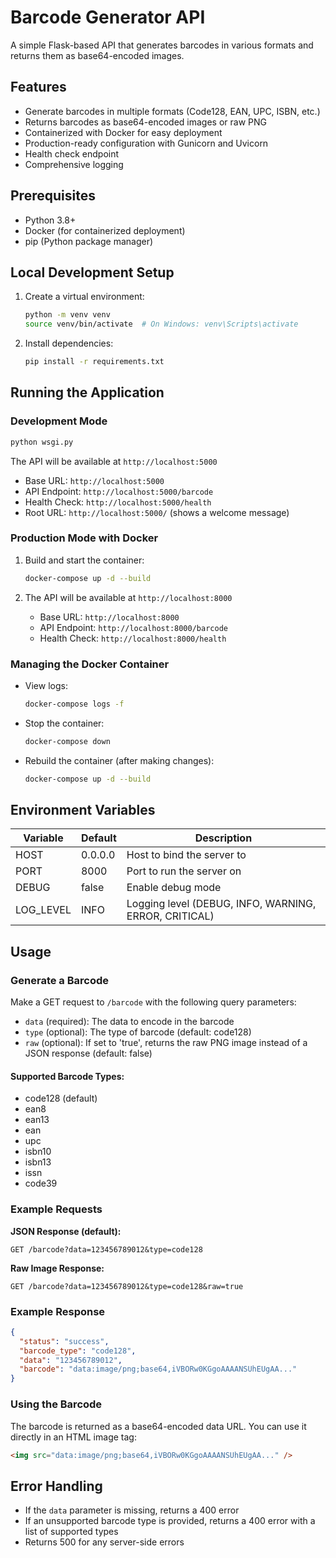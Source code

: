 # Barcode Generator API

A simple Flask-based API that generates barcodes in various formats and returns them as base64-encoded images.

## Features

- Generate barcodes in multiple formats (Code128, EAN, UPC, ISBN, etc.)
- Returns barcodes as base64-encoded images or raw PNG
- Containerized with Docker for easy deployment
- Production-ready configuration with Gunicorn and Uvicorn
- Health check endpoint
- Comprehensive logging

## Prerequisites

- Python 3.8+
- Docker (for containerized deployment)
- pip (Python package manager)

## Local Development Setup

1. Create a virtual environment:
   ```bash
   python -m venv venv
   source venv/bin/activate  # On Windows: venv\Scripts\activate
   ```

2. Install dependencies:
   ```bash
   pip install -r requirements.txt
   ```

## Running the Application

### Development Mode

```bash
python wsgi.py
```

The API will be available at `http://localhost:5000`
- Base URL: `http://localhost:5000`
- API Endpoint: `http://localhost:5000/barcode`
- Health Check: `http://localhost:5000/health`
- Root URL: `http://localhost:5000/` (shows a welcome message)

### Production Mode with Docker

1. Build and start the container:
   ```bash
   docker-compose up -d --build
   ```

2. The API will be available at `http://localhost:8000`
   - Base URL: `http://localhost:8000`
   - API Endpoint: `http://localhost:8000/barcode`
   - Health Check: `http://localhost:8000/health`

### Managing the Docker Container

- View logs:
  ```bash
  docker-compose logs -f
  ```

- Stop the container:
  ```bash
  docker-compose down
  ```

- Rebuild the container (after making changes):
  ```bash
  docker-compose up -d --build
  ```

## Environment Variables

| Variable  | Default | Description |
|-----------|---------|-------------|
| HOST      | 0.0.0.0 | Host to bind the server to |
| PORT      | 8000    | Port to run the server on |
| DEBUG     | false   | Enable debug mode |
| LOG_LEVEL | INFO    | Logging level (DEBUG, INFO, WARNING, ERROR, CRITICAL) |

## Usage

### Generate a Barcode

Make a GET request to `/barcode` with the following query parameters:

- `data` (required): The data to encode in the barcode
- `type` (optional): The type of barcode (default: code128)
- `raw` (optional): If set to 'true', returns the raw PNG image instead of a JSON response (default: false)

#### Supported Barcode Types:
- code128 (default)
- ean8
- ean13
- ean
- upc
- isbn10
- isbn13
- issn
- code39

### Example Requests

**JSON Response (default):**
```
GET /barcode?data=123456789012&type=code128
```

**Raw Image Response:**
```
GET /barcode?data=123456789012&type=code128&raw=true
```

### Example Response

```json
{
  "status": "success",
  "barcode_type": "code128",
  "data": "123456789012",
  "barcode": "data:image/png;base64,iVBORw0KGgoAAAANSUhEUgAA..."
}
```

### Using the Barcode

The barcode is returned as a base64-encoded data URL. You can use it directly in an HTML image tag:

```html
<img src="data:image/png;base64,iVBORw0KGgoAAAANSUhEUgAA..." />
```

## Error Handling

- If the `data` parameter is missing, returns a 400 error
- If an unsupported barcode type is provided, returns a 400 error with a list of supported types
- Returns 500 for any server-side errors
